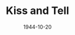 ---
title: Kiss and Tell
date: 1944-10-20
closing_date: 1944-10-27
layout: productions
playbill:
Theatre: Theatre Jacksonville
Venue: Little Theatre
cast:
- Bill Franklin: Mark Bartlett
- Corliss Archer: Boots Royall
- Dexter Franklin: Edward Glenn
- Dorothy Pringle: Eusebia Logue
- Harry Archer: Arthur Gutman
- Janet Archer: Molly Carewe
- Louise: Rose Marie Schosser
- Lt. Lenny Archer: Brad Crandall, Jr.
- Mary Franklin: Louise Tennant, Sr.
- Mildred Pringle: Patricia Sheldon
- Moronica: Pud
- Mr. Willard: Harold R. Johnson
- Private Earhart: Robert Dreher
- Raymond Pringle: Perry Odom
- Robert Pringle: Lloyd T. Boortz
- Uncle George: William Schosser
crew:
- Box Office:
  - A.V. Lopez
  - Raymond C. Winstead
  - Brilla Snead
  - Elizabeth Hulett
- Crew:
  - Ann Knight
  - Elmo Lehman
  - Ensign Bruce Nyland
  - Irma Jean Manning
  - John Diamond
  - Louise Tennent
  - Molly Austin
  - Mr. T.H. Tennent
- Crew Manager: Don Sheldon
- Director: Marcella Cisney
- Make-up: Irma Stockwell
- Music: Irma Jean Manning
- Posters: Patty Poock
- Program Advertising: William Schosser
- Properties:
  - Lois Davidson
  - Soula Smith
- Stage Manager: Eusebia Logue
- Staging Chairman: George Henning
- Technical Director: Henry Kurth
- Wardrobe:
  - Dorothy Duggan
  - Louise Tennant
orchestra:
---